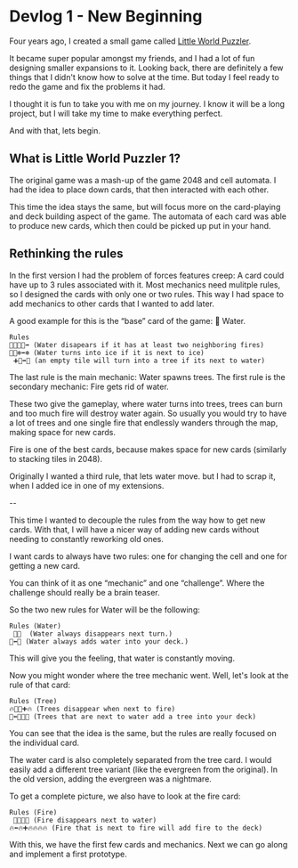 # Devlog 1 - New Beginning

Four years ago, I created a small game called [Little World Puzzler](https://orasund.itch.io/little-world-puzzler).

It became super popular amongst my friends, and I had a lot of fun designing smaller expansions to it.
Looking back, there are definitely a few things that I didn't know how to solve at the time.
But today I feel ready to redo the game and fix the problems it had.

I thought it is fun to take you with me on my journey.
I know it will be a long project, but I will take my time to make everything perfect.

And with that, lets begin.

## What is Little World Puzzler 1?

The original game was a mash-up of the game 2048 and cell automata.
I had the idea to place down cards, that then interacted with each other.

This time the idea stays the same, but will focus more on the card-playing and deck building aspect of the game.
The automata of each card was able to produce new cards, which then could be picked up put in your hand.

## Rethinking the rules

In the first version I had the problem of forces features creep:
A card could have up to 3 rules associated with it.
Most mechanics need mulitple rules, so I designed the cards with only one or two rules.
This way I had space to add mechanics to other cards that I wanted to add later.

A good example for this is the “base” card of the game: 🌊 Water.

```
Rules
🌊➕🔥🔥➡️ (Water disapears if it has at least two neighboring fires)
🌊➕❄➡️❄ (Water turns into ice if it is next to ice)
 ➕🌊➡️🌳 (an empty tile will turn into a tree if its next to water)
```

The last rule is the main mechanic: Water spawns trees.
The first rule is the secondary mechanic: Fire gets rid of water.

These two give the gameplay, where water turns into trees, trees can burn and too much fire will destroy water again.
So usually you would try to have a lot of trees and one single fire that endlessly wanders through the map, making space for new cards.

Fire is one of the best cards, because makes space for new cards (similarly to stacking tiles in 2048).

Originally I wanted a third rule, that lets water move.
but I had to scrap it, when I added ice in one of my extensions.

--

This time I wanted to decouple the rules from the way how to get new cards.
With that, I will have a nicer way of adding new cards without needing to constantly reworking old ones.

I  want cards to always have two rules: one for changing the cell and one for getting a new card.

You can think of it as one “mechanic” and one “challenge”. Where the challenge should really be a brain teaser.

So the two new rules for Water will be the following:

```
Rules (Water)
 🟰🌊  (Water always disappears next turn.)
🌊⬅️🌊 (Water always adds water into your deck.)
```

This will give you the feeling, that water is constantly moving.

Now you might wonder where the tree mechanic went. Well, let's look at the rule of that card:

```
Rules (Tree)
🔥🟰🌳➕🔥 (Trees disappear when next to fire)
🌳⬅️🌳➕🌊 (Trees that are next to water add a tree into your deck)
```

You can see that the idea is the same, but the rules are really focused on the individual card.

The water card is also completely separated from the tree card.
I would easily add a different tree variant (like the evergreen from the original).
In the old version, adding the evergreen was a nightmare.

To get a complete picture, we also have to look at the fire card:

```
Rules (Fire)
 🟰🔥➕🌊 (Fire disappears next to water)
🔥⬅️🔥➕🔥🔥🔥🔥 (Fire that is next to fire will add fire to the deck)
```

With this, we have the first few cards and mechanics.
Next we can go along and implement a first prototype.

